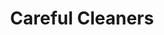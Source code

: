 ---
title: "Careful Cleaners"
url: /mesa/careful-cleaners-south-signal-butte-road/
shop: laundry
---